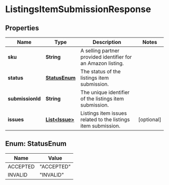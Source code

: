 # ListingsItemSubmissionResponse

## Properties
Name | Type | Description | Notes
------------ | ------------- | ------------- | -------------
**sku** | **String** | A selling partner provided identifier for an Amazon listing. | 
**status** | [**StatusEnum**](#StatusEnum) | The status of the listings item submission. | 
**submissionId** | **String** | The unique identifier of the listings item submission. | 
**issues** | [**List&lt;Issue&gt;**](Issue.md) | Listings item issues related to the listings item submission. |  [optional]

<a name="StatusEnum"></a>
## Enum: StatusEnum
Name | Value
---- | -----
ACCEPTED | &quot;ACCEPTED&quot;
INVALID | &quot;INVALID&quot;
